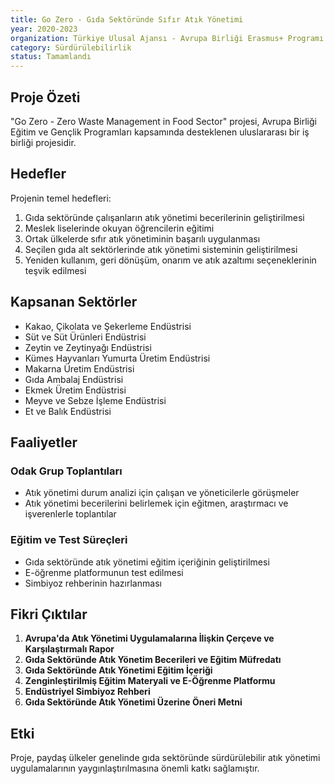 ```yaml
---
title: Go Zero - Gıda Sektöründe Sıfır Atık Yönetimi
year: 2020-2023
organization: Türkiye Ulusal Ajansı - Avrupa Birliği Erasmus+ Programı
category: Sürdürülebilirlik
status: Tamamlandı
---
```


## Proje Özeti

"Go Zero - Zero Waste Management in Food Sector" projesi, Avrupa Birliği Eğitim ve Gençlik Programları kapsamında desteklenen uluslararası bir iş birliği projesidir.

## Hedefler

Projenin temel hedefleri:

1. Gıda sektöründe çalışanların atık yönetimi becerilerinin geliştirilmesi
2. Meslek liselerinde okuyan öğrencilerin eğitimi
3. Ortak ülkelerde sıfır atık yönetiminin başarılı uygulanması
4. Seçilen gıda alt sektörlerinde atık yönetimi sisteminin geliştirilmesi
5. Yeniden kullanım, geri dönüşüm, onarım ve atık azaltımı seçeneklerinin teşvik edilmesi

## Kapsanan Sektörler

- Kakao, Çikolata ve Şekerleme Endüstrisi
- Süt ve Süt Ürünleri Endüstrisi
- Zeytin ve Zeytinyağı Endüstrisi
- Kümes Hayvanları Yumurta Üretim Endüstrisi
- Makarna Üretim Endüstrisi
- Gıda Ambalaj Endüstrisi
- Ekmek Üretim Endüstrisi
- Meyve ve Sebze İşleme Endüstrisi
- Et ve Balık Endüstrisi

## Faaliyetler

### Odak Grup Toplantıları
- Atık yönetimi durum analizi için çalışan ve yöneticilerle görüşmeler
- Atık yönetimi becerilerini belirlemek için eğitmen, araştırmacı ve işverenlerle toplantılar

### Eğitim ve Test Süreçleri
- Gıda sektöründe atık yönetimi eğitim içeriğinin geliştirilmesi
- E-öğrenme platformunun test edilmesi
- Simbiyoz rehberinin hazırlanması

## Fikri Çıktılar

1. **Avrupa'da Atık Yönetimi Uygulamalarına İlişkin Çerçeve ve Karşılaştırmalı Rapor**
2. **Gıda Sektöründe Atık Yönetim Becerileri ve Eğitim Müfredatı**
3. **Gıda Sektöründe Atık Yönetimi Eğitim İçeriği**
4. **Zenginleştirilmiş Eğitim Materyali ve E-Öğrenme Platformu**
5. **Endüstriyel Simbiyoz Rehberi**
6. **Gıda Sektöründe Atık Yönetimi Üzerine Öneri Metni**

## Etki

Proje, paydaş ülkeler genelinde gıda sektöründe sürdürülebilir atık yönetimi uygulamalarının yaygınlaştırılmasına önemli katkı sağlamıştır.
